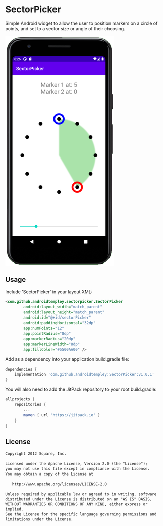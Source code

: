 SectorPicker
===============
Simple Android widget to allow the user to position markers on a circle of points, and set to a sector size or angle of their choosing.

![screenshot](exampleScreenshot.png)

Usage
-----
Include 'SectorPicker' in your layout XML:

```xml
<com.github.androidtempley.sectorpicker.SectorPicker
        android:layout_width="match_parent"
        android:layout_height="match_parent"
        android:id="@+id/sectorPicker"
        android:paddingHorizontal="32dp"
        app:numPoints="12"
        app:pointRadius="8dp"
        app:markerRadius="20dp"
        app:markerLineWidth="8dp"
        app:fillColor="#5500AA00" />
```

Add as a dependency into your application build.gradle file:
```groovy
dependencies {
    implementation 'com.github.androidtempley:SectorPicker:v1.0.1'
}
```

You will also need to add the JitPack repository to your root build.gradle:
```groovy
allprojects {
    repositories {
        ...
        maven { url 'https://jitpack.io' }
    }
}
```

License
-------

    Copyright 2012 Square, Inc.

    Licensed under the Apache License, Version 2.0 (the "License");
    you may not use this file except in compliance with the License.
    You may obtain a copy of the License at

       http://www.apache.org/licenses/LICENSE-2.0

    Unless required by applicable law or agreed to in writing, software
    distributed under the License is distributed on an "AS IS" BASIS,
    WITHOUT WARRANTIES OR CONDITIONS OF ANY KIND, either express or implied.
    See the License for the specific language governing permissions and
    limitations under the License.

